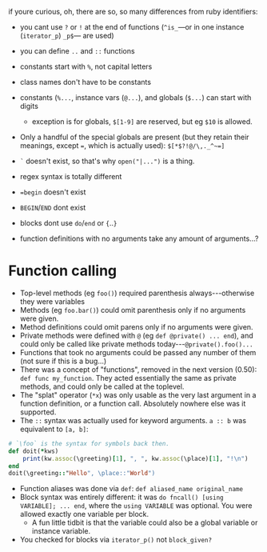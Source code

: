 if youre curious, oh, there are so, so many differences from ruby
identifiers:
- you cant use `?` or `!` at the end of functions (`^is_`—or in one instance (`iterator_p`) `_p$`— are used)
- you can define `..` and `::` functions
- constants start with `%`, not capital letters
- class names don't have to be constants
- constants (`%...`, instance vars (`@...`), and globals (`$...`) can start with digits
    - exception is for globals, `$[1-9]` are reserved, but eg `$10` is allowed.
- Only a handful of the special globals are present (but they retain their meanings, except `=`, which is actually used): `$[*$?!@/\,._^~=]`

- `` ` `` doesn't exist, so that's why `open("|...")` is a thing.
- regex syntax is totally different
- `=begin` doesn't exist
- `BEGIN`/`END` dont exist
- blocks dont use `do`/`end` or `{`..`}`

- function definitions with no arguments take any amount of arguments...?

# Function calling
- Top-level methods (eg `foo()`) required parenthesis always---otherwise they were variables
- Methods (eg `foo.bar()`) could omit parenthesis only if no arguments were given.
- Method definitions could omit parens only if no arguments were given.
- Private methods were defined with `@` (eg `def @private() ... end`), and could only be called
  like private methods today---`@private().foo()...`
- Functions that took no arguments could be passed any number of them (not sure if this is a bug...)
- There was a concept of "functions", removed in the next version (0.50): `def func my_function`.
  They acted essentially the same as private methods, and could only be called at the toplevel.
- The "splat" operator (`*x`) was only usable as the very last argument in a function definition, or
  a function call. Absolutely nowhere else was it supported.
- The `::` syntax was actually used for keyword arguments. `a :: b` was equivalent to `[a, b]`:
```ruby
# `\foo` is the syntax for symbols back then.
def doit(*kws)
    print(kw.assoc(\greeting)[1], ", ", kw.assoc(\place)[1], "!\n")
end
doit(\greeting::"Hello", \place::"World")
```
- Function aliases was done via `def`: `def aliased_name original_name`
- Block syntax was entirely different: it was `do fncall() [using VARIABLE]; ... end`, where the
  `using VARIABLE` was optional. You were allowed exactly one variable per block.
  - A fun little tidbit is that the variable could also be a global variable or instance variable.
- You checked for blocks via `iterator_p()` not `block_given?`
